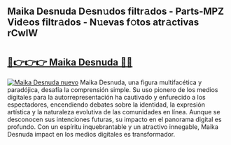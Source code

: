 ## Maika Desnuda D𝚎sn𝚞dos filtr𝚊dos - Parts-MPZ Vid𝚎os filtr𝚊dos - N𝚞evas f𝚘tos atr𝚊ctivas rCwlW

# <h2><a href="http://mb3akjm.tromn.icu/?c=Maika+Desnuda">🔗👉👉👉 Maika Desnuda 🔗🔗</a></h2>

[![Maika Desnuda nuevo](https://i.imgur.com/pEAQMta.gif)](http://mb3akjm.tromn.icu/?c=Maika+Desnuda)
Maika Desnuda, una figura multifacética y paradójica, desafía la comprensión simple. Su uso pionero de los medios digitales para la autorrepresentación ha cautivado y enfurecido a los espectadores, encendiendo debates sobre la identidad, la expresión artística y la naturaleza evolutiva de las comunidades en línea. Aunque se desconocen sus intenciones futuras, su impacto en el panorama digital es profundo. Con un espíritu inquebrantable y un atractivo innegable, Maika Desnuda impact en los medios digitales es transformador.
